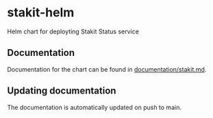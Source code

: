 # stakit-helm

Helm chart for deployting Stakit Status service

## Documentation

Documentation for the chart can be found in [documentation/stakit.md](documentation/stakit.md).

## Updating documentation

The documentation is automatically updated on push to main.
